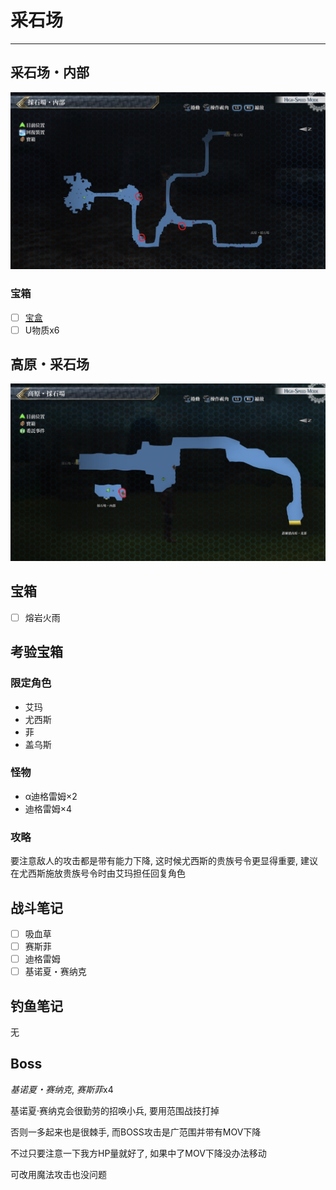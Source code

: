 # 采石场

---

## 采石场・内部

![采石场・内部](../images/map_采石场1.jpg)

### 宝箱

- [ ]  [宝盒](/game/TheLegendOfHeroes/SenNoKiseki2/quartz/宝盒.md#宝盒)
- [ ]  U物质x6

## 高原・采石场

![高原・采石场](../images/map_采石场2.jpg)


## 宝箱

- [ ]  熔岩火雨

## 考验宝箱

### 限定角色

- 艾玛
- 尤西斯
- 菲
- 盖乌斯

### 怪物

- α迪格雷姆×2
- 迪格雷姆×4

### 攻略

要注意敌人的攻击都是带有能力下降, 这时候尤西斯的贵族号令更显得重要, 建议在尤西斯施放贵族号令时由艾玛担任回复角色

## 战斗笔记

- [ ] 吸血草
- [ ] 赛斯菲
- [ ] 迪格雷姆
- [ ] 基诺夏・赛纳克

## 钓鱼笔记

无

## Boss

*基诺夏・赛纳克*, *赛斯菲*x4

基诺夏‧赛纳克会很勤劳的招唤小兵, 要用范围战技打掉

否则一多起来也是很棘手, 而BOSS攻击是广范围并带有MOV下降

不过只要注意一下我方HP量就好了, 如果中了MOV下降没办法移动

可改用魔法攻击也没问题